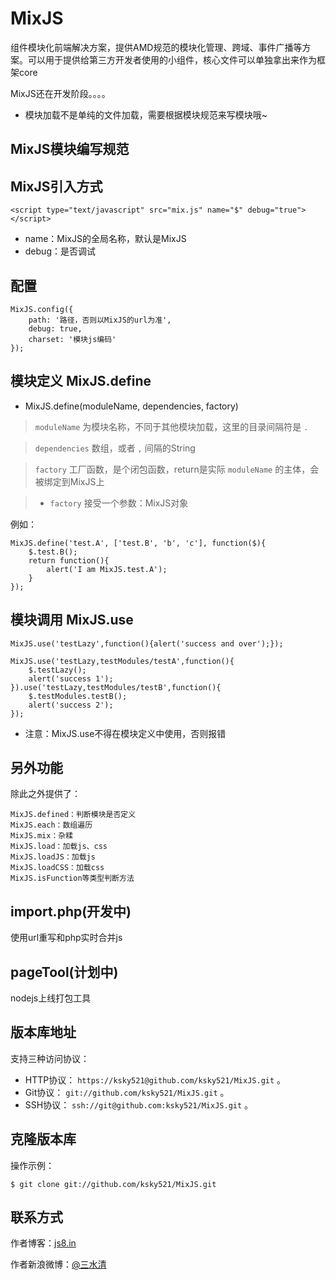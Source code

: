 MixJS
=====

组件模块化前端解决方案，提供AMD规范的模块化管理、跨域、事件广播等方案。可以用于提供给第三方开发者使用的小组件，核心文件可以单独拿出来作为框架core

MixJS还在开发阶段。。。。

* 模块加载不是单纯的文件加载，需要根据模块规范来写模块哦~

## MixJS模块编写规范

## MixJS引入方式

	<script type="text/javascript" src="mix.js" name="$" debug="true"></script>

* name：MixJS的全局名称，默认是MixJS
* debug：是否调试

## 配置

	MixJS.config({
		path: '路径，否则以MixJS的url为准',
		debug: true,
		charset: '模块js编码'
	});

## 模块定义 MixJS.define

* MixJS.define(moduleName, dependencies, factory)

> `moduleName` 为模块名称，不同于其他模块加载，这里的目录间隔符是 `.`

> `dependencies` 数组，或者 `,` 间隔的String

> `factory` 工厂函数，是个闭包函数，return是实际 `moduleName` 的主体，会被绑定到MixJS上

> * `factory` 接受一个参数：MixJS对象

例如：

	MixJS.define('test.A', ['test.B', 'b', 'c'], function($){
		$.test.B();
		return function(){
			alert('I am MixJS.test.A');
		}
	});

## 模块调用 MixJS.use
	
    MixJS.use('testLazy',function(){alert('success and over');});

    MixJS.use('testLazy,testModules/testA',function(){
        $.testLazy();
        alert('success 1');
    }).use('testLazy,testModules/testB',function(){
        $.testModules.testB();
        alert('success 2');
    });

* 注意：MixJS.use不得在模块定义中使用，否则报错

## 另外功能

除此之外提供了：  

	MixJS.defined：判断模块是否定义
	MixJS.each：数组遍历
	MixJS.mix：杂糅
	MixJS.load：加载js、css
	MixJS.loadJS：加载js
	MixJS.loadCSS：加载css
	MixJS.isFunction等类型判断方法

## import.php(开发中)
	
使用url重写和php实时合并js

## pageTool(计划中)

nodejs上线打包工具

## 版本库地址

支持三种访问协议：

* HTTP协议： `https://ksky521@github.com/ksky521/MixJS.git` 。
* Git协议： `git://github.com/ksky521/MixJS.git` 。
* SSH协议： `ssh://git@github.com:ksky521/MixJS.git` 。

## 克隆版本库

操作示例：

    $ git clone git://github.com/ksky521/MixJS.git
	
## 联系方式

作者博客：[js8.in](http://js8.in)

作者新浪微博：[@三水清](http://weibo.com/sanshuiqing)